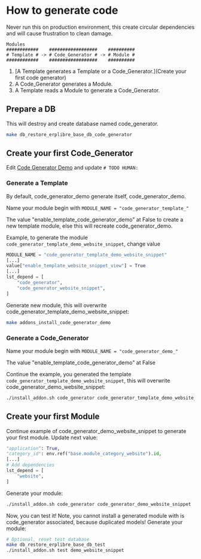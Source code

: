 # How to generate code

Never run this on production environment, this create circular dependencies and will cause frustration to clean damage.

```
Modules
############    ##################    ##########
# Template # -> # Code_Generator # -> # Module #
############    ##################    ##########
```
1. [A Template generates a Template or a Code_Generator.](Create your first code generator)
2. A Code_Generator generates a Module.
3. A Template reads a Module to generate a Code_Generator.

## Prepare a DB

This will destroy and create database named code_generator.
```bash
make db_restore_erplibre_base_db_code_generator
```

## Create your first Code_Generator

Edit [Code Generator Demo](./../addons/TechnoLibre_odoo-code-generator/code_generator_demo/hooks.py) and update `# TODO HUMAN:`

### Generate a Template

By default, code_generator_demo generate itself, code_generator_demo.

Name your module begin with `MODULE_NAME = "code_generator_template_"`

The value "enable_template_code_generator_demo" at False to create a new template module, else this will recreate code_generator_demo.

Example, to generate the module `code_generator_template_demo_website_snippet`, change value
```python
MODULE_NAME = "code_generator_template_demo_website_snippet"
[...]
value["enable_template_website_snippet_view"] = True
[...]
lst_depend = [
    "code_generator",
    "code_generator_website_snippet",
]
```
Generate new module, this will overwrite code_generator_template_demo_website_snippet:
```bash
make addons_install_code_generator_demo
```

### Generate a Code_Generator

Name your module begin with `MODULE_NAME = "code_generator_demo_"`

The value "enable_template_code_generator_demo" at False

Continue the example, you generated the template `code_generator_template_demo_website_snippet`, this will overwrite code_generator_demo_website_snippet:
```bash
./install_addon.sh code_generator code_generator_template_demo_website_snippet
```

## Create your first Module

Continue example of code_generator_demo_website_snippet to generate your first module. Update next value:
```python
"application": True,
"category_id": env.ref("base.module_category_website").id,
[...]
# Add dependencies
lst_depend = [
    "website",
]
```

Generate your module:
```bash
./install_addon.sh code_generator code_generator_demo_website_snippet
```

Now, you can test it! Note, you cannot install a generated module with is code_generator associated, because duplicated models!
Generate your module:
```bash
# Optional, reset test database
make db_restore_erplibre_base_db_test
./install_addon.sh test demo_website_snippet
```
